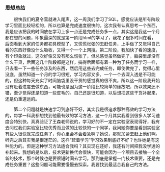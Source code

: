 ### 思想总结
&emsp;&emsp;很快我们的夏令营就进入尾声，这一周我们学习了SQL，感觉应该是所有阶段学习里面比较轻松的，所以也算是完成速度很快的。这次我有认真思考一个东西，我是应该把我的时间放在学习上多一点还是完成任务多一点，其实这是我这一个月都在想的问题，印象最深的就是第一阶段html的学习了，我花了很多时间在看，后面看到大家的任务都初具模型了，又慌慌张张的去赶任务，上手做了又觉得自己看的东西好像没什么吸收，又得一个一个上网搜。第二阶段，我加快了看的速度，有个印象就过，这次好像又没有那么慌张了，但总感觉虽然做完了，脑袋里却没有什么干货，后面这几个阶段都是这样，搞得后面都有着一种为了任务而学习一样，只去看一下一些任务涉及的东西，然后用这些去完成任务，即使做完了，觉得心里没底，虽然知道一个月的学习很短，学习内容又多，一个一个去深入透是不可能的，但这种每天充实了时间脑袋里没干货的感觉真的很不爽，所以这一阶段我开始没有赶着进度去做东西，可能也是因为这一阶段比较简单的缘故吧，所以效果还不错，至少觉得还是知道一些皮毛的。自己还是很知道，以后想把这些干货补起来，还是仍重道远的。

&emsp;&emsp;第二个问题就是快速学习到底好不好，其实我是很追求那种高效的学习方法的，每学一科我都想找到他最有效的学习方法，这一个月其实我看到很多人学习速度会特别快，真真验证了王森老师说的，学习好的不一定在实验室表现得好，我有去问过我们实验室比较优秀而且做的比较快的一个同学，我问她你要是看到实验室有些人很快就完成任务了，你心里会不会着急啊？她说，那就加紧去赶上他们啊。听完之后其实我是很迷茫的，这样“赶着学习”学习效果到底好不好？也许她是有这种能力的。但是这种学习方法适合我吗？其实现在还好，我还有时间把我没学透的补起来。我想的是以后，技术更新换代会很快，可能会因为一个项目去接触一个全新的技术，那个时候也是要很短时间去学习，那到底是掌握一门技术重要，还是完成任务重要？这些问题可能需要慢慢去探索，我要找到最适合我自己的方法。